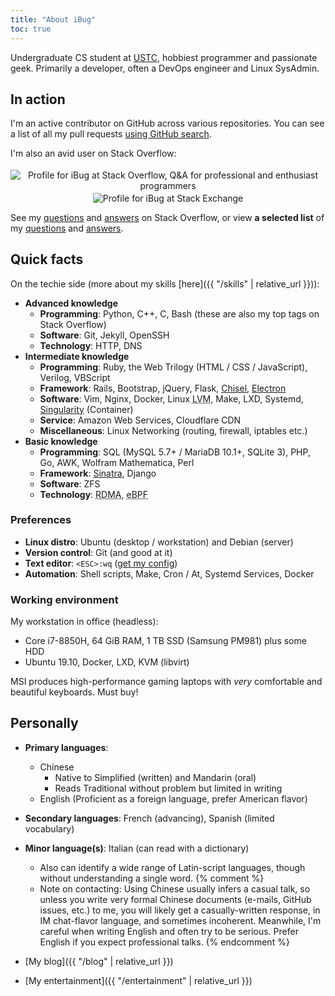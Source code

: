 ```yaml
---
title: "About iBug"
toc: true
---
```


Undergraduate CS student at [USTC][USTC], hobbiest programmer and passionate geek. Primarily a developer, often a DevOps engineer and Linux SysAdmin.

## In action

I'm an active contributor on GitHub across various repositories. You can see a list of all my pull requests [using GitHub search][all-prs].

I'm also an avid user on Stack Overflow:

<p><center>
<a href="https://stackoverflow.com/users/5958455" style="text-decoration: initial;">
<img alt="Profile for iBug at Stack Overflow, Q&A for professional and enthusiast programmers" src="https://stackoverflow.com/users/flair/5958455.png" class="card" style="margin-top: 0.2rem;"/>
</a>
<a href="https://stackexchange.com/users/7886663" style="text-decoration: initial;">
<img alt="Profile for iBug at Stack Exchange" src="https://stackexchange.com/users/flair/7886663.png" class="card" style="margin-top: 0.2rem;"/>
</a>
</center></p>

See my [questions][so-q] and [answers][so-a] on Stack Overflow, or view **a selected list** of my [questions][so-sq] and [answers][so-sa].

## Quick facts

On the techie side (more about my skills [here]({{ "/skills" | relative_url }})):

- **Advanced knowledge**
  - **Programming**: Python, C++, C, Bash (these are also my top tags on Stack Overflow)
  - **Software**: Git, Jekyll, OpenSSH
  - **Technology**: HTTP, DNS
- **Intermediate knowledge**
  - **Programming**: Ruby, the Web Trilogy (HTML / CSS / JavaScript), Verilog, VBScript
  - **Framework**:
    Rails,
    Bootstrap,
    jQuery,
    Flask,
    [Chisel](https://www.chisel-lang.org/),
    [Electron](https://www.electronjs.org/)
  - **Software**:
    Vim,
    Nginx,
    Docker,
    Linux <abbr title="Logical Volume Manager">LVM</abbr>,
    Make,
    LXD,
    Systemd,
    [Singularity](https://sylabs.io/) (Container)
  - **Service**: Amazon Web Services, Cloudflare CDN
  - **Miscellaneous**: Linux Networking (routing, firewall, iptables etc.)
- **Basic knowledge**
  - **Programming**: SQL (MySQL 5.7+ / MariaDB 10.1+, SQLite 3), PHP, Go, AWK, Wolfram Mathematica, Perl
  - **Framework**: [Sinatra](https://sinatrarb.com), Django
  - **Software**: ZFS
  - **Technology**:
    <abbr title="Remote Direct Memory Access">RDMA</abbr>,
    <abbr title="embedded Berkeley Packet Filter">eBPF</abbr>

### Preferences

- **Linux distro**: Ubuntu (desktop / workstation) and Debian (server)
- **Version control**: Git (and good at it)
- **Text editor**: `<ESC>:wq` ([get my config](https://e.ibugone.com/conf/vimrc))
- **Automation**: Shell scripts, Make, Cron / At, Systemd Services, Docker

### Working environment

My workstation in office (headless):  

- Core i7-8850H, 64 GiB RAM, 1 TB SSD (Samsung PM981) plus some HDD
- Ubuntu 19.10, Docker, LXD, KVM (libvirt)

MSI produces high-performance gaming laptops with *very* comfortable and beautiful keyboards. Must buy!

## Personally

- **Primary languages**:
  - Chinese
    - Native to Simplified (written) and Mandarin (oral)
    - Reads Traditional without problem but limited in writing
  - English (Proficient as a foreign language, prefer American flavor)
- **Secondary languages**: French (advancing), Spanish (limited vocabulary)
- **Minor language(s)**: Italian (can read with a dictionary)
  - Also can identify a wide range of Latin-script languages, though without understanding a single word.
{% comment %}
  - Note on contacting: Using Chinese usually infers a casual talk, so unless you write very formal Chinese documents (e-mails, GitHub issues, etc.) to me, you will likely get a casually-written response, in IM chat-flavor language, and sometimes incoherent. Meanwhile, I'm careful when writing English and often try to be serious. Prefer English if you expect professional talks.
{% endcomment %}
- [My blog]({{ "/blog" | relative_url }})
- [My entertainment]({{ "/entertainment" | relative_url }})


  [USTC]: https://en.ustc.edu.cn/
  [so-q]: https://stackoverflow.com/users/5958455/ibug?tab=questions "iBug's questions on Stack Overflow"
  [so-a]: https://stackoverflow.com/users/5958455/ibug?tab=answers "iBug's answers on Stack Overflow"
  [so-sq]: /so/selected-questions
  [so-sa]: /so/selected-answers
  [all-prs]: https://github.com/pulls?utf8=%E2%9C%93&q=is%3Apr+author%3AiBug+archived%3Afalse "All of iBug's pull requests on GitHub"
